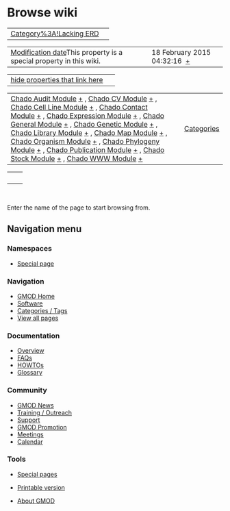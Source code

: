 



<span id="top"></span>




# <span dir="auto">Browse wiki</span>






|  |  |
|----|----|
| [Category%3A!Lacking ERD](/wiki/Category%3A!Lacking_ERD "Category%3A!Lacking ERD") |  |

|  |  |
|----|----|
| <span class="smw-highlighter" data-type="1" state="inline" data-title="Property"><span class="smwbuiltin">[Modification date](/wiki/Property:Modification_date "Property:Modification date")</span><span class="smwttcontent">This property is a special property in this wiki.</span></span> | <span class="smwb-value">18 February 2015 04:32:16  <span class="smwsearch">[+](/wiki/Special%3ASearchByProperty/Modification-20date/18-20February-202015-2004:32:16 "Special%3ASearchByProperty/Modification-20date/18-20February-202015-2004:32:16")</span></span> |

<span id="smw_browse_incoming"></span>

|  |  |
|----|----|
| [hide properties that link here](/mediawiki/index.php?title=Special:Browse&offset=0&dir=out&article=Category%3A%21Lacking+ERD)  |  |

|  |  |
|----|----|
| <span class="smwb-ivalue">[Chado Audit Module](/wiki/Chado_Audit_Module "Chado Audit Module") <span class="smwbrowse">[+](/wiki/Special%3ABrowse/Chado-20Audit-20Module "Special%3ABrowse/Chado-20Audit-20Module")</span></span> , <span class="smwb-ivalue">[Chado CV Module](/wiki/Chado_CV_Module "Chado CV Module") <span class="smwbrowse">[+](/wiki/Special%3ABrowse/Chado-20CV-20Module "Special%3ABrowse/Chado-20CV-20Module")</span></span> , <span class="smwb-ivalue">[Chado Cell Line Module](/wiki/Chado_Cell_Line_Module "Chado Cell Line Module") <span class="smwbrowse">[+](/wiki/Special%3ABrowse/Chado-20Cell-20Line-20Module "Special%3ABrowse/Chado-20Cell-20Line-20Module")</span></span> , <span class="smwb-ivalue">[Chado Contact Module](/wiki/Chado_Contact_Module "Chado Contact Module") <span class="smwbrowse">[+](/wiki/Special%3ABrowse/Chado-20Contact-20Module "Special%3ABrowse/Chado-20Contact-20Module")</span></span> , <span class="smwb-ivalue">[Chado Expression Module](/wiki/Chado_Expression_Module "Chado Expression Module") <span class="smwbrowse">[+](/wiki/Special%3ABrowse/Chado-20Expression-20Module "Special%3ABrowse/Chado-20Expression-20Module")</span></span> , <span class="smwb-ivalue">[Chado General Module](/wiki/Chado_General_Module "Chado General Module") <span class="smwbrowse">[+](/wiki/Special%3ABrowse/Chado-20General-20Module "Special%3ABrowse/Chado-20General-20Module")</span></span> , <span class="smwb-ivalue">[Chado Genetic Module](/wiki/Chado_Genetic_Module "Chado Genetic Module") <span class="smwbrowse">[+](/wiki/Special%3ABrowse/Chado-20Genetic-20Module "Special%3ABrowse/Chado-20Genetic-20Module")</span></span> , <span class="smwb-ivalue">[Chado Library Module](/wiki/Chado_Library_Module "Chado Library Module") <span class="smwbrowse">[+](/wiki/Special%3ABrowse/Chado-20Library-20Module "Special%3ABrowse/Chado-20Library-20Module")</span></span> , <span class="smwb-ivalue">[Chado Map Module](/wiki/Chado_Map_Module "Chado Map Module") <span class="smwbrowse">[+](/wiki/Special%3ABrowse/Chado-20Map-20Module "Special%3ABrowse/Chado-20Map-20Module")</span></span> , <span class="smwb-ivalue">[Chado Organism Module](/wiki/Chado_Organism_Module "Chado Organism Module") <span class="smwbrowse">[+](/wiki/Special%3ABrowse/Chado-20Organism-20Module "Special%3ABrowse/Chado-20Organism-20Module")</span></span> , <span class="smwb-ivalue">[Chado Phylogeny Module](/wiki/Chado_Phylogeny_Module "Chado Phylogeny Module") <span class="smwbrowse">[+](/wiki/Special%3ABrowse/Chado-20Phylogeny-20Module "Special%3ABrowse/Chado-20Phylogeny-20Module")</span></span> , <span class="smwb-ivalue">[Chado Publication Module](/wiki/Chado_Publication_Module "Chado Publication Module") <span class="smwbrowse">[+](/wiki/Special%3ABrowse/Chado-20Publication-20Module "Special%3ABrowse/Chado-20Publication-20Module")</span></span> , <span class="smwb-ivalue">[Chado Stock Module](/wiki/Chado_Stock_Module "Chado Stock Module") <span class="smwbrowse">[+](/wiki/Special%3ABrowse/Chado-20Stock-20Module "Special%3ABrowse/Chado-20Stock-20Module")</span></span> , <span class="smwb-ivalue">[Chado WWW Module](/wiki/Chado_WWW_Module "Chado WWW Module") <span class="smwbrowse">[+](/wiki/Special%3ABrowse/Chado-20WWW-20Module "Special%3ABrowse/Chado-20WWW-20Module")</span></span> | [Categories](/wiki/Special%3ACategories "Special%3ACategories") |

|     |     |
|-----|-----|
|     |     |

 

Enter the name of the page to start browsing from.  








## Navigation menu



### Namespaces

- <span id="ca-nstab-special">[Special
  page](/wiki/Special%3ABrowse/Category%3A!Lacking_ERD "This is a special page, you cannot edit the page itself")</span>


### 




<a href="/wiki/Main_Page"
style="background-image: url(http://gmod.org/images/GMOD-cogs.png);"
title="Visit the main page"></a>


### Navigation



- <span id="n-GMOD-Home">[GMOD Home](/wiki/Main_Page)</span>
- <span id="n-Software">[Software](/wiki/GMOD_Components)</span>
- <span id="n-Categories-.2F-Tags">[Categories /
  Tags](/wiki/Categories)</span>
- <span id="n-View-all-pages">[View all
  pages](/wiki/Special:AllPages)</span>




### Documentation



- <span id="n-Overview">[Overview](/wiki/Overview)</span>
- <span id="n-FAQs">[FAQs](/wiki/Category%3AFAQ)</span>
- <span id="n-HOWTOs">[HOWTOs](/wiki/Category%3AHOWTO)</span>
- <span id="n-Glossary">[Glossary](/wiki/Glossary)</span>




### Community



- <span id="n-GMOD-News">[GMOD News](/wiki/GMOD_News)</span>
- <span id="n-Training-.2F-Outreach">[Training /
  Outreach](/wiki/Training_and_Outreach)</span>
- <span id="n-Support">[Support](/wiki/Support)</span>
- <span id="n-GMOD-Promotion">[GMOD
  Promotion](/wiki/GMOD_Promotion)</span>
- <span id="n-Meetings">[Meetings](/wiki/Meetings)</span>
- <span id="n-Calendar">[Calendar](/wiki/Calendar)</span>




### Tools



- <span id="t-specialpages"><a href="/wiki/Special%3ASpecialPages" accesskey="q"
  title="A list of all special pages [q]">Special pages</a></span>
- <span id="t-print"><a
  href="/mediawiki/index.php?title=Special%3ABrowse/Category%3A!Lacking_ERD&amp;printable=yes"
  rel="alternate" accesskey="p"
  title="Printable version of this page [p]">Printable version</a></span>





- <span id="footer-places-about">[About
  GMOD](/wiki/GMOD%3AAbout "GMOD%3AAbout")</span>

<!-- -->




